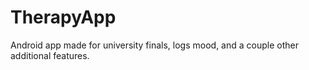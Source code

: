 # TherapyApp
 Android app made for university finals, logs mood, and a couple other additional features.
